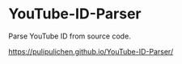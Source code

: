 # YouTube-ID-Parser
Parse YouTube ID from source code.

https://pulipulichen.github.io/YouTube-ID-Parser/